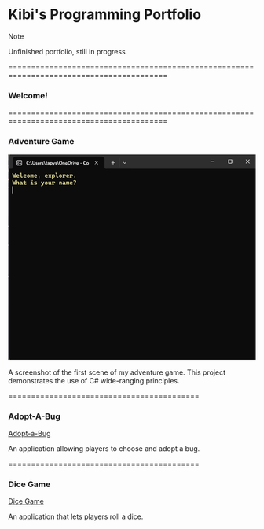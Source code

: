 # Kibi's Programming Portfolio

> [!NOTE]
> Unfinished portfolio, still in progress

=========================================================================================
### Welcome!
=========================================================================================

### Adventure Game
![Adventure Game Screenshot](https://github.com/KibiLeung/KibiLeung.github.io/blob/main/Screenshot%202024-11-06%20215456.png)

A screenshot of the first scene of my adventure game. This project demonstrates the use of C# wide-ranging principles.

==========================================

### Adopt-A-Bug

[Adopt-a-Bug](https://github.com/KibiLeung/KibiLeung.github.io/blob/main/Adopt-A-Bug)

An application allowing players to choose and adopt a bug.

==========================================

### Dice Game

[Dice Game](https://github.com/KibiLeung/KibiLeung.github.io/blob/main/Dice%20Game)

An application that lets players roll a dice.

